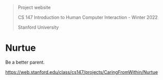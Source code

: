 > Project website
>
> CS 147 Introduction to Human Computer Interaction - Winter 2022
>
> Stanford University

# Nurtue

Be a better parent.

<https://web.stanford.edu/class/cs147/projects/CaringFromWithin/Nurtue>
